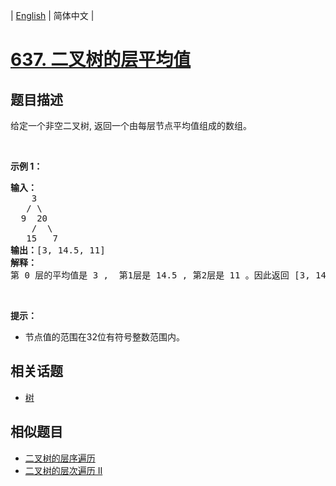 
| [English](README_EN.md) | 简体中文 |

# [637. 二叉树的层平均值](https://leetcode-cn.com/problems/average-of-levels-in-binary-tree/)

## 题目描述

<p>给定一个非空二叉树, 返回一个由每层节点平均值组成的数组。</p>

<p>&nbsp;</p>

<p><strong>示例 1：</strong></p>

<pre><strong>输入：</strong>
    3
   / \
  9  20
    /  \
   15   7
<strong>输出：</strong>[3, 14.5, 11]
<strong>解释：</strong>
第 0 层的平均值是 3 ,  第1层是 14.5 , 第2层是 11 。因此返回 [3, 14.5, 11] 。
</pre>

<p>&nbsp;</p>

<p><strong>提示：</strong></p>

<ul>
	<li>节点值的范围在32位有符号整数范围内。</li>
</ul>


## 相关话题

- [树](https://leetcode-cn.com/tag/tree)

## 相似题目

- [二叉树的层序遍历](../binary-tree-level-order-traversal/README.md)
- [二叉树的层次遍历 II](../binary-tree-level-order-traversal-ii/README.md)
